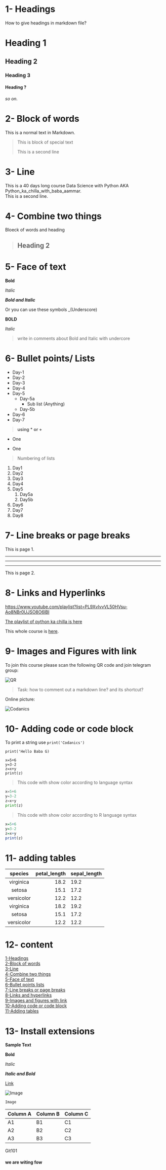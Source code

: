 
# 1- Headings
How to give headings in markdown file?
# Heading 1
## Heading 2
### Heading 3
#### Heading ?
###### so on.


# 2- Block of words

This is a normal text in Markdown.

> This is block of special text
>
> This is a second line

# 3- Line

This is a 40 days long course Data Science with Python AKA Python_ka_chilla_with_baba_aammar.\
This is a second line.

# 4- Combine two things

Bloeck of words and heading

> ## Heading 2

# 5- Face of text

**Bold**

*Italic*

***Bold and Italic***

Or you can use these symbols
_(Underscore)

__BOLD__

_Italic_

> write in comments about Bold and Italic with undercore

# 6- Bullet points/ Lists

- Day-1
- Day-2
- Day-3
- Day-4
- Day-5
    - Day-5a
        - Sub list (Anything)
    - Day-5b
- Day-6
- Day-7

> __using * or +__

* One
+ One

> Numbering of lists

1. Day1
2. Day2
3. Day3
1. Day4
1. Day5
    1. Day5a
    2. Day5b
1. Day6
1. Day7
1. Day8

# 7- Line breaks or page breaks

This is page 1.

---
___
***

This is page 2.


# 8- Links and Hyperlinks

<https://www.youtube.com/playlist?list=PL9XvIvvVL50HVsu-Ao8NBr0UJSO8O6lBI>


[The playlist of python ka chilla is here](https://www.youtube.com/playlist?list=PL9XvIvvVL50HVsu-Ao8NBr0UJSO8O6lBI)

[Codanics]: https://www.youtube.com/playlist?list=PL9XvIvvVL50HVsu-Ao8NBr0UJSO8O6lBI

This whole course is [here][Codanics].


# 9- Images and Figures with link

To join this course please scan the following QR code and join telegram group:


![QR](qr.png)

> Task: how to comment out a markdown line? and its shortcut?

Online picture:

![Codanics](https://yt3.ggpht.com/2SX84Dhxq-0eMcn3nrrwi5U6H9TroYN_fwygxndPIrXz81kaVmRlu5wnuQSPGeUxtev-CpepwewLAg=s640-nd-v1)


# 10- Adding code or code block

To print a string use `print('Codanics')`

`print('Hello Baba G)`

```
x=5+6
y=3-2
z=x+y
print(z)
```
> This code with show color according to language syntax

```python
x=5+6
y=3-2
z=x+y
print(z)
```
> This code with show color according to R language syntax

```R
x=5+6
y=3-2
z=x+y
print(z)
```

# 11- adding tables

| species | petal_length | sepal_length|
|:---------:|--------------:|:-------------|
|virginica|18.2|19.2|
|setosa|15.1|17.2|
|versicolor|12.2|12.2|
|virginica|18.2|19.2|
|setosa|15.1|17.2|
|versicolor|12.2|12.2|

# 12- content


[1-Headings](#1--headings)\
[2-Block of words](#2--block-of-words)\
[3-Line](#3--line)\
[4-Combine two things](#4--combine-two-things)\
[5-Face of text](#5--face-of-text)\
[6-Bullet points lists](#6--bullet-points-lists)\
[7-Line breaks or page breaks](#7--line-breaks-or-page-breaks)\
[8-Links and hyperlinks](#8--links-and-hyperlinks)\
[9-Images and figures with link](#9--images-and-figures-with-link)\
[10-Adding code or code block](#10--adding-code-or-code-block)\
[11-Adding tables](#11--adding-tables)


# 13- Install extensions

**Sample Text**

**Bold**

_Italic_

**_Italic and Bold_**

[Link](https://www.youtube.com/playlist?list=PL9XvIvvVL50HVsu-Ao8NBr0UJSO8O6lBI)

![Image](qr.png)

```
Image

```

Column A | Column B | Column C
---------|----------|---------
 A1 | B1 | C1
 A2 | B2 | C2
 A3 | B3 | C3
 
 
 Git101
 #### we are witing fow

